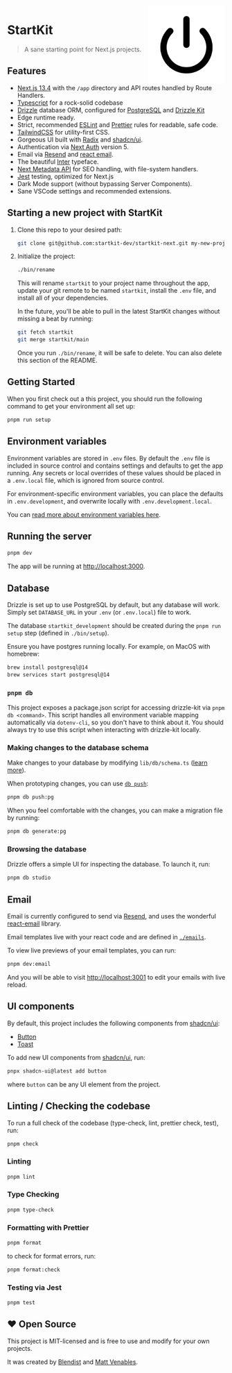 <img src="./app/apple-icon.png" align="right" />

# StartKit

> A sane starting point for Next.js projects.

## Features

- [Next.js 13.4](https://nextjs.org) with the `/app` directory and API routes handled by Route Handlers.
- [Typescript](https://www.typescriptlang.org/) for a rock-solid codebase
- [Drizzle](https://orm.drizzle.team) database ORM, configured for [PostgreSQL](https://www.postgresql.org/) and [Drizzle Kit](https://orm.drizzle.team/kit-docs/overview)
- Edge runtime ready.
- Strict, recommended [ESLint](https://eslint.org/) and [Prettier](https://prettier.io/) rules for readable, safe code.
- [TailwindCSS](https://tailwindcss.com/) for utility-first CSS.
- Gorgeous UI built with [Radix](https://www.radix-ui.com/) and [shadcn/ui](https://ui.shadcn.com/).
- Authentication via [Next Auth](https://next-auth.js.org/) version 5.
- Email via [Resend](https://resend.com) and [react email](https://react.email/).
- The beautiful [Inter](https://rsms.me/inter/) typeface.
- [Next Metadata API](https://beta.nextjs.org/docs/api-reference/metadata) for SEO handling, with file-system handlers.
- [Jest](https://jestjs.io/) testing, optimized for Next.js
- Dark Mode support (without bypassing Server Components).
- Sane VSCode settings and recommended extensions.

## Starting a new project with StartKit

1. Clone this repo to your desired path:

   ```sh
   git clone git@github.com:startkit-dev/startkit-next.git my-new-project
   ```

2. Initialize the project:

   ```sh
   ./bin/rename
   ```

   This will rename `startkit` to your project name throughout the app,
   update your git remote to be named `startkit`, install the `.env` file, and
   install all of your dependencies.

   In the future, you'll be able to pull in the latest StartKit changes without
   missing a beat by running:

   ```sh
   git fetch startkit
   git merge startkit/main
   ```

   Once you run `./bin/rename`, it will be safe to delete. You can also delete
   this section of the README.

## Getting Started

When you first check out a this project, you should run the following command to get your environment all set up:

```sh
pnpm run setup
```

## Environment variables

Environment variables are stored in `.env` files. By default the `.env` file is included in source control and contains
settings and defaults to get the app running. Any secrets or local overrides of these values should be placed in a
`.env.local` file, which is ignored from source control.

For environment-specific environment variables, you can place the defaults in `.env.development`, and overwrite locally
with `.env.development.local`.

You can [read more about environment variables here](https://nextjs.org/docs/basic-features/environment-variables).

## Running the server

```bash
pnpm dev
```

The app will be running at [http://localhost:3000](http://localhost:3000).

## Database

Drizzle is set up to use PostgreSQL by default, but any database will work. Simply set `DATABASE_URL` in your `.env` (or `.env.local`) file to work.

The database `startkit_development` should be created during the `pnpm run setup` step (defined in `./bin/setup`).

Ensure you have postgres running locally. For example, on MacOS with homebrew:

```sh
brew install postgresql@14
brew services start postgresql@14
```

### `pnpm db`

This project exposes a package.json script for accessing drizzle-kit via `pnpm db <command>`. This script handles all environment variable mapping automatically via `dotenv-cli`, so you don't have to think about it. You should always try to use this script when interacting with drizzle-kit locally.

### Making changes to the database schema

Make changes to your database by modifying `lib/db/schema.ts` ([learn more](https://orm.drizzle.team/docs/sql-schema-declaration)).

When prototyping changes, you can use [`db push`](https://orm.drizzle.team/kit-docs/overview):

```sh
pnpm db push:pg
```

When you feel comfortable with the changes, you can make a migration file by running:

```sh
pnpm db generate:pg
```

### Browsing the database

Drizzle offers a simple UI for inspecting the database. To launch it, run:

```sh
pnpm db studio
```

## Email

Email is currently configured to send via [Resend](https://resend.com), and uses the wonderful [react-email](https://react.email) library.

Email templates live with your react code and are defined in [`./emails`](./emails).

To view live previews of your email templates, you can run:

```sh
pnpm dev:email
```

And you will be able to visit [http://localhost:3001](http://localhost:3001) to edit your emails with live reload.

## UI components

By default, this project includes the following components from [shadcn/ui](https://ui.shadcn.com/):

- [Button](https://ui.shadcn.com/docs/components/button)
- [Toast](https://ui.shadcn.com/docs/components/toast)

To add new UI components from [shadcn/ui](https://ui.shadcn.com/), run:

```sh
pnpx shadcn-ui@latest add button
```

where `button` can be any UI element from the project.

## Linting / Checking the codebase

To run a full check of the codebase (type-check, lint, prettier check, test), run:

```sh
pnpm check
```

### Linting

```sh
pnpm lint
```

### Type Checking

```sh
pnpm type-check
```

### Formatting with Prettier

```sh
pnpm format
```

to check for format errors, run:

```sh
pnpm format:check
```

### Testing via Jest

```sh
pnpm test
```

## ❤️ Open Source

This project is MIT-licensed and is free to use and modify for your own projects.

It was created by [Blendist](https://blendist.com) and [Matt Venables](https://venabl.es).

